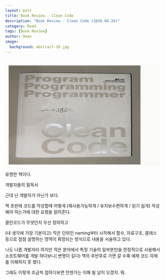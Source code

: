 ```yaml
---
layout: post
title: Book Review - Clean Code
description: "Book Review - Clean Code (2020.04.24)" 
category: Read.
tags: [Book Review]
author: Haan
image:
  background: abstract-10.jpg
---
```

<br/>

<img src="/assets/img/BR_190518_클린코드.jpg">

유명한 책이다. 

개발자들의 필독서 

근데 난 개발자가 아닌가 보다. 

책 초반에 코드를 작성할때 어떻게 (재사용가능하게 / 유지보수편하게 / 읽기 쉽게) 작성해야 하는가에 대한 요령을 알려준다. 

클린코드가 무엇인지 우선 정의하고 

(내 생각에 가장 기본이고) 작은 단위인 naming부터 시작해서 함수, 자료구조, 클래스 등으로 점점 설명하는 
영역이 확장되는 방식으로 내용을 서술하고 있다. 

나도 나름 개발자라 하지만 작은 분야에서 특정 기술의 일부분만을 한정적으로 사용해서 소프트웨어를 개발 하다보니( 변명이 길다) 책의 후반후로 가면 갈 수록 예제 코드 자체를 이해하지 못 했다. 

그래도 이렇게 조금씩 접하다보면 언젠가는 이해 될 날이 오겠지. 뭐. 

